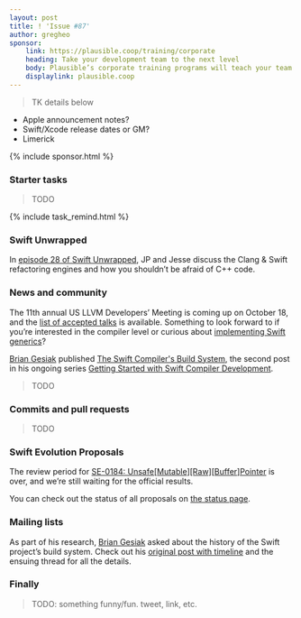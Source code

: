 ```yaml
---
layout: post
title: ! 'Issue #87'
author: gregheo
sponsor:
    link: https://plausible.coop/training/corporate
    heading: Take your development team to the next level
    body: Plausible’s corporate training programs will teach your team new skills and new technologies. Choose from Introduction to Swift, Intermediate Swift, or a fully customized course, all of which are tailored to fit your team’s needs and lead by world renowned guy and occasional Swift expert Mike Ash.
    displaylink: plausible.coop
---
```


> TK details below

* Apple announcement notes?
* Swift/Xcode release dates or GM?
* Limerick

<!--excerpt-->

{% include sponsor.html %}

### Starter tasks

> TODO

{% include task_remind.html %}

### Swift Unwrapped

In [episode 28 of Swift Unwrapped](https://spec.fm/podcasts/swift-unwrapped/85798), JP and Jesse discuss the Clang & Swift refactoring engines and how you shouldn’t be afraid of C++ code.


### News and community

The 11th annual US LLVM Developers’ Meeting is coming up on October 18, and the [list of accepted talks](https://llvm.org/devmtg/2017-10/) is available. Something to look forward to if you’re interested in the compiler level or curious about [implementing Swift generics](https://llvm.org/devmtg/2017-10/#talk15)?

[Brian Gesiak](https://twitter.com/modocache) published [The Swift Compiler's Build System](https://modocache.io/the-swift-compilers-build-system), the second post in his ongoing series [Getting Started with Swift Compiler Development](http://modocache.io/getting-started-with-swift-development).


> TODO

### Commits and pull requests

> TODO

### Swift Evolution Proposals

The review period for [SE-0184: Unsafe[Mutable][Raw][Buffer]Pointer](https://github.com/apple/swift-evolution/blob/master/proposals/0184-unsafe-pointers-add-missing.md) is over, and we’re still waiting for the official results.

You can check out the status of all proposals on [the status page](https://apple.github.io/swift-evolution/).


### Mailing lists

As part of his research, [Brian Gesiak](https://twitter.com/modocache) asked about the history of the Swift project’s build system. Check out his [original post with timeline](https://lists.swift.org/pipermail/swift-dev/Week-of-Mon-20170904/005296.html) and the ensuing thread for all the details.


### Finally

> TODO: something funny/fun. tweet, link, etc.
